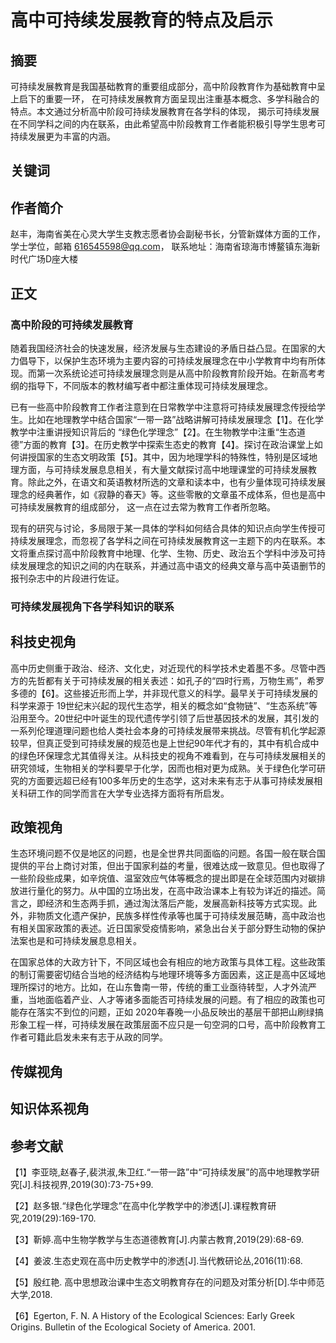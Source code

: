 # 高中可持续发展教育的特点及启示
## 摘要
可持续发展教育是我国基础教育的重要组成部分，高中阶段教育作为基础教育中呈上启下的重要一环，
在可持续发展教育方面呈现出注重基本概念、多学科融合的特点。本文通过分析高中阶段可持续发展教育在各学科的体现，
揭示可持续发展在不同学科之间的内在联系，由此希望高中阶段教育工作者能积极引导学生思考可持续发展更为丰富的内涵。

## 关键词

## 作者简介
赵丰，海南省美在心灵大学生支教志愿者协会副秘书长，分管新媒体方面的工作，学士学位，邮箱 616545598@qq.com，
联系地址：海南省琼海市博鳌镇东海新时代广场D座大楼

## 正文

### 高中阶段的可持续发展教育
随着我国经济社会的快速发展，经济发展与生态建设的矛盾日益凸显。在国家的大力倡导下，以保护生态环境为主要内容的可持续发展理念在中小学教育中均有所体现。而第一次系统论述可持续发展理念则是从高中阶段教育阶段开始。在新高考考纲的指导下，不同版本的教材编写者中都注重体现可持续发展理念。

已有一些高中阶段教育工作者注意到在日常教学中注意将可持续发展理念传授给学生。比如在地理教学中结合国家“一带一路”战略讲解可持续发展理念【1】。在化学教学中注重讲授知识背后的 “绿色化学理念”【2】。在生物教学中注重“生态道德”方面的教育【3】。在历史教学中探索生态史的教育【4】。探讨在政治课堂上如何讲授国家的生态文明政策【5】。其中，因为地理学科的特殊性，特别是区域地理方面，与可持续发展息息相关，有大量文献探讨高中地理课堂的可持续发展教育。除此之外，在语文和英语教材所选的文章和读本中，也有少量体现可持续发展理念的经典著作，如《寂静的春天》等。这些零散的文章虽不成体系，但也是高中可持续发展教育的组成部分，
这一点在过去常为教育工作者所忽略。

现有的研究与讨论，多局限于某一具体的学科如何结合具体的知识点向学生传授可持续发展理念，而忽视了各学科之间在可持续发展教育这一主题下的内在联系。本文将重点探讨高中阶段教育中地理、化学、生物、历史、政治五个学科中涉及可持续发展理念的知识之间的内在联系，并通过高中语文的经典文章与高中英语删节的报刊杂志中的片段进行佐证。

### 可持续发展视角下各学科知识的联系
## 科技史视角
高中历史侧重于政治、经济、文化史，对近现代的科学技术史着墨不多。尽管中西方的先哲都有关于可持续发展的相关表述：如孔子的“四时行焉，万物生焉”，希罗多德的【6】。这些接近形而上学，并非现代意义的科学。最早关于可持续发展的科学来源于 19世纪末兴起的现代生态学，相关的概念如“食物链”、“生态系统”等沿用至今。20世纪中叶诞生的现代遗传学引领了后世基因技术的发展，其引发的一系列伦理道理问题也给人类社会本身的可持续发展带来挑战。尽管有机化学起源较早，但真正受到可持续发展的规范也是上世纪90年代才有的，其中有机合成中的绿色环保理念尤其值得关注。从科技史的视角不难看到，在与可持续发展相关的研究领域，生物相关的学科要早于化学，因而也相对更为成熟。关于绿色化学可研究的方面要远超已经有100多年历史的生态学，这对未来有志于从事可持续发展相关科研工作的同学而言在大学专业选择方面将有所启发。

## 政策视角
生态环境问题不仅是地区的问题，也是全世界共同面临的问题。各国一般在联合国提供的平台上商讨对策，但出于国家利益的考量，很难达成一致意见。但也取得了一些阶段些成果，如辛烷值、温室效应气体等概念的提出即是在全球范围内对碳排放进行量化的努力。从中国的立场出发，在高中政治课本上有较为详近的描述。简言之，即经济和生态两手抓，通过淘汰落后产能，发展高新科技等方式实现。此外，非物质文化遗产保护，民族多样性传承等也属于可持续发展范畴，高中政治也有相关国家政策的表述。近日国家受疫情影响，紧急出台关于部分野生动物的保护法案也是和可持续发展息息相关。

在国家总体的大政方针下，不同区域也会有相应的地方政策与具体工程。这些政策的制订需要密切结合当地的经济结构与地理环境等多方面因素，这正是高中区域地理所探讨的地方。比如，在山东鲁南一带，传统的重工业亟待转型，人才外流严重，当地面临着产业、人才等诸多面能否可持续发展的问题。有了相应的政策也可能存在落实不到位的问题，正如 2020年春晚一小品反映出的基层干部把山刷绿搞形象工程一样，可持续发展在政策层面不应只是一句空洞的口号，高中阶段教育工作者可籍此启发未来有志于从政的同学。

## 传媒视角

## 知识体系视角



## 参考文献

【1】李亚晓,赵春子,裴洪淑,朱卫红.“一带一路”中“可持续发展”的高中地理教学研究[J].科技视界,2019(30):73-75+99.

【2】赵多银.“绿色化学理念”在高中化学教学中的渗透[J].课程教育研究,2019(29):169-170.

【3】靳婷.高中生物学教学与生态道德教育[J].内蒙古教育,2019(29):68-69.

【4】姜波.生态史观在高中历史教学中的渗透[J].当代教研论丛,2016(11):68.

【5】殷红艳. 高中思想政治课中生态文明教育存在的问题及对策分析[D].华中师范大学,2018.

【6】Egerton, F. N.  A History of the Ecological Sciences: Early Greek Origins. Bulletin of the Ecological Society of America. 2001.